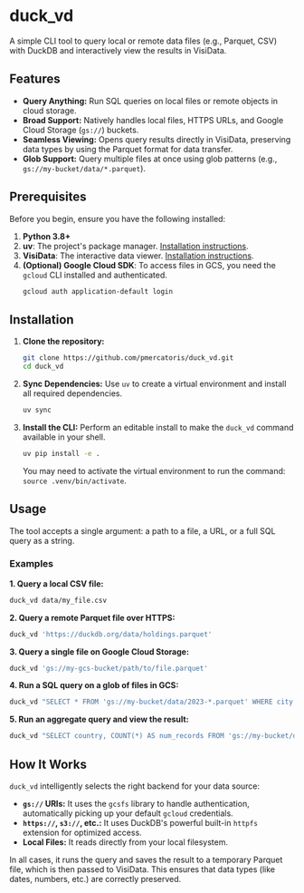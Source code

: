 # duck_vd

A simple CLI tool to query local or remote data files (e.g., Parquet, CSV) with DuckDB and interactively view the results in VisiData.

## Features

- **Query Anything:** Run SQL queries on local files or remote objects in cloud storage.
- **Broad Support:** Natively handles local files, HTTPS URLs, and Google Cloud Storage (`gs://`) buckets.
- **Seamless Viewing:** Opens query results directly in VisiData, preserving data types by using the Parquet format for data transfer.
- **Glob Support:** Query multiple files at once using glob patterns (e.g., `gs://my-bucket/data/*.parquet`).

## Prerequisites

Before you begin, ensure you have the following installed:

1.  **Python 3.8+**
2.  **uv**: The project's package manager. [Installation instructions](https://github.com/astral-sh/uv).
3.  **VisiData**: The interactive data viewer. [Installation instructions](https://www.visidata.org/install/).
4.  **(Optional) Google Cloud SDK**: To access files in GCS, you need the `gcloud` CLI installed and authenticated.
    ```bash
    gcloud auth application-default login
    ```

## Installation

1.  **Clone the repository:**
    ```bash
    git clone https://github.com/pmercatoris/duck_vd.git
    cd duck_vd
    ```

2.  **Sync Dependencies:**
    Use `uv` to create a virtual environment and install all required dependencies.
    ```bash
    uv sync
    ```

3.  **Install the CLI:**
    Perform an editable install to make the `duck_vd` command available in your shell.
    ```bash
    uv pip install -e .
    ```
    You may need to activate the virtual environment to run the command: `source .venv/bin/activate`.

## Usage

The tool accepts a single argument: a path to a file, a URL, or a full SQL query as a string.

### Examples

**1. Query a local CSV file:**
```bash
duck_vd data/my_file.csv
```

**2. Query a remote Parquet file over HTTPS:**
```bash
duck_vd 'https://duckdb.org/data/holdings.parquet'
```

**3. Query a single file on Google Cloud Storage:**
```bash
duck_vd 'gs://my-gcs-bucket/path/to/file.parquet'
```

**4. Run a SQL query on a glob of files in GCS:**
```bash
duck_vd "SELECT * FROM 'gs://my-bucket/data/2023-*.parquet' WHERE city = 'Madrid';"
```

**5. Run an aggregate query and view the result:**
```bash
duck_vd "SELECT country, COUNT(*) AS num_records FROM 'gs://my-bucket/data/*.parquet' GROUP BY country ORDER BY num_records DESC;"
```

## How It Works

`duck_vd` intelligently selects the right backend for your data source:

-   **`gs://` URIs:** It uses the `gcsfs` library to handle authentication, automatically picking up your default `gcloud` credentials.
-   **`https://`, `s3://`, etc.:** It uses DuckDB's powerful built-in `httpfs` extension for optimized access.
-   **Local Files:** It reads directly from your local filesystem.

In all cases, it runs the query and saves the result to a temporary Parquet file, which is then passed to VisiData. This ensures that data types (like dates, numbers, etc.) are correctly preserved.
